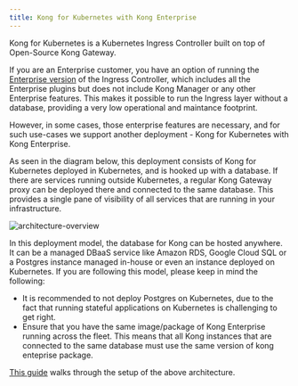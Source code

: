 ```yaml
---
title: Kong for Kubernetes with Kong Enterprise
---
```


Kong for Kubernetes is a Kubernetes Ingress Controller built on top
of Open-Source Kong Gateway.

If you are an Enterprise customer, you have an option of running the
[Enterprise version](https://docs.konghq.com/enterprise/latest/kong-for-kubernetes/)
of the Ingress Controller, which includes
all the Enterprise plugins but does not include Kong Manager or any
other Enterprise features. This makes it possible to
run the Ingress layer without a database, providing a very low
operational and maintance footprint.

However, in some cases, those enterprise features are necessary,
and for such use-cases we support another deployment - Kong for
Kubernetes with Kong Enterprise.

As seen in the diagram below, this deployment consists of
Kong for Kubernetes deployed in Kubernetes, and is hooked up with
a database. If there are services running outside Kubernetes,
a regular Kong Gateway proxy can be deployed there and connected to the
same database. This provides a single pane of visibility of
all services that are running in your infrastructure.

![architecture-overview](/assets/images/docs/kong-ingress-controller/k4k8s-with-kong-enterprise.png "K4K8S with Kong Enterprise")

In this deployment model, the database for Kong can be hosted anywhere.
It can be a managed DBaaS service like Amazon RDS, Google Cloud
SQL or a Postgres instance managed in-house or even an instance
deployed on Kubernetes.
If you are following this model, please keep in mind the following:
- It is recommended to not deploy Postgres on Kubernetes,
  due to the fact that running stateful applications on Kubernetes
  is challenging to get right.
- Ensure that you have the same image/package of Kong Enterprise
  running across the fleet. This means that all Kong instances that are
  connected to the same database must use the
  same version of kong enteprise package.

[This guide](../deployment/kong-enterprise.md)
walks through the setup of the above architecture.
